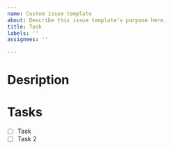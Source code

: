 ```yaml
---
name: Custom issue template
about: Describe this issue template's purpose here.
title: Task
labels: ''
assignees: ''

---
```


# Desription

# Tasks
- [ ] Task
- [ ] Task 2
